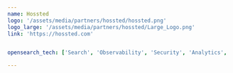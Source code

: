 ```yaml
---
name: Hossted
logo: '/assets/media/partners/hossted/hossted.png'
logo_large: '/assets/media/partners/hossted/Large_Logo.png'
link: 'https://hossted.com'


opensearch_tech: ['Search', 'Observability', 'Security', 'Analytics', 'Logs']

---
```

